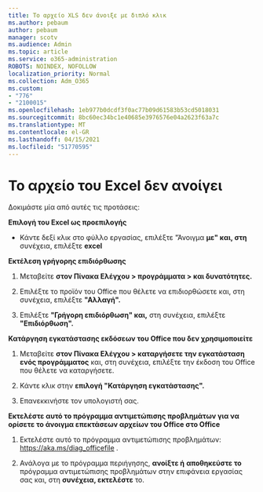 ```yaml
---
title: Το αρχείο XLS δεν άνοιξε με διπλό κλικ
ms.author: pebaum
author: pebaum
manager: scotv
ms.audience: Admin
ms.topic: article
ms.service: o365-administration
ROBOTS: NOINDEX, NOFOLLOW
localization_priority: Normal
ms.collection: Adm_O365
ms.custom:
- "776"
- "2100015"
ms.openlocfilehash: 1eb977b0dcdf3f0ac77b09d61583b53cd5018031
ms.sourcegitcommit: 8bc60ec34bc1e40685e3976576e04a2623f63a7c
ms.translationtype: MT
ms.contentlocale: el-GR
ms.lasthandoff: 04/15/2021
ms.locfileid: "51770595"
---
```

# <a name="excel-file-doesnt-open"></a>Το αρχείο του Excel δεν ανοίγει

Δοκιμάστε μία από αυτές τις προτάσεις:

**Επιλογή του Excel ως προεπιλογής**

* Κάντε δεξί κλικ στο φύλλο εργασίας, επιλέξτε "Άνοιγμα **με" και, στη** συνέχεια, επιλέξτε **excel**

**Εκτέλεση γρήγορης επιδιόρθωσης**

1. Μεταβείτε **στον Πίνακα Ελέγχου > προγράμματα > και δυνατότητες.**

2. Επιλέξτε το προϊόν του Office που θέλετε να επιδιορθώσετε και, στη συνέχεια, επιλέξτε **"Αλλαγή".**

3. Επιλέξτε **"Γρήγορη επιδιόρθωση" και,** στη συνέχεια, επιλέξτε **"Επιδιόρθωση".**

**Κατάργηση εγκατάστασης εκδόσεων του Office που δεν χρησιμοποιείτε**

1. Μεταβείτε **στον Πίνακα Ελέγχου > καταργήσετε την εγκατάσταση ενός προγράμματος** και, στη συνέχεια, επιλέξτε την έκδοση του Office που θέλετε να καταργήσετε.

2. Κάντε κλικ στην **επιλογή "Κατάργηση εγκατάστασης".**

3. Επανεκκινήστε τον υπολογιστή σας.

**Εκτελέστε αυτό το πρόγραμμα αντιμετώπισης προβλημάτων για να ορίσετε το άνοιγμα επεκτάσεων αρχείων του Office στο Office**

1. Εκτελέστε αυτό το πρόγραμμα αντιμετώπισης προβλημάτων: https://aka.ms/diag_officefile .

2. Ανάλογα με το πρόγραμμα περιήγησης, **ανοίξτε ή** **αποθηκεύστε το** πρόγραμμα αντιμετώπισης προβλημάτων στην επιφάνεια εργασίας σας και, στη **συνέχεια, εκτελέστε** το.
